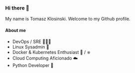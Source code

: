 ### Hi there 👋

My name is Tomasz Klosinski. Welcome to my Github profile.

#### About me

* DevOps / SRE 👨🏻‍💻
* Linux Sysadmin 🐧
* Docker & Kubernetes Enthusiast 🐋 / ⎈
* Cloud Computing Aficionado ☁️  
* Python Developer 🐍
